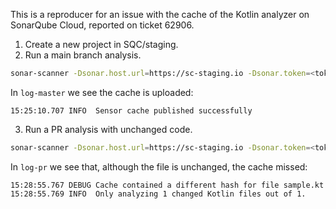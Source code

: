This is a reproducer for an issue with the cache of the Kotlin analyzer on SonarQube Cloud, reported on ticket 62906.

1. Create a new project in SQC/staging.
2. Run a main branch analysis.
```bash
sonar-scanner -Dsonar.host.url=https://sc-staging.io -Dsonar.token=<token> -Dsonar.organization=<org> -Dsonar.projectKey=<key> -X &> log-master
```
In `log-master` we see the cache is uploaded:
```log
15:25:10.707 INFO  Sensor cache published successfully
```
3. Run a PR analysis with unchanged code.
```bash
sonar-scanner -Dsonar.host.url=https://sc-staging.io -Dsonar.token=<token> -Dsonar.organization=<org> -Dsonar.projectKey=<key> -Dsonar.pullrequest.key=myPR -Dsonar.pullrequest.branch=myBranch -Dsonar.pullrequest.base=master -X &> log-pr
```
In `log-pr` we see that, although the file is unchanged, the cache missed:
```log
15:28:55.767 DEBUG Cache contained a different hash for file sample.kt
15:28:55.769 INFO  Only analyzing 1 changed Kotlin files out of 1.
```
